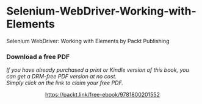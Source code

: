 # Selenium-WebDriver-Working-with-Elements
Selenium WebDriver: Working with Elements by Packt Publishing
### Download a free PDF

 <i>If you have already purchased a print or Kindle version of this book, you can get a DRM-free PDF version at no cost.<br>Simply click on the link to claim your free PDF.</i>
<p align="center"> <a href="https://packt.link/free-ebook/9781800201552">https://packt.link/free-ebook/9781800201552 </a> </p>